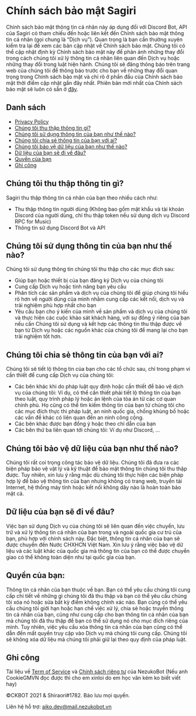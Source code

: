 # Chính sách bảo mật Sagiri
Chính sách bảo mật thông tin cá nhân này áp dụng đối với Discord Bot, API của Sagiri có tham chiếu đến hoặc liên kết đến Chính sách bảo mật thông tin cá nhân (gọi chung là “Dịch vụ”).
Quan trọng là bạn cần thường xuyên kiểm tra lại để xem các bản cập nhật về Chính sách bảo mật. Chúng tôi có thể cập nhật định kỳ Chính sách bảo mật này để phản ánh những thay đổi trong cách chúng tôi xử lý thông tin cá nhân liên quan đến Dịch vụ hoặc những thay đổi trong luật hiện hành. Chúng tôi sẽ đăng thông báo trên trang web của chúng tôi để thông báo trước cho bạn về những thay đổi quan trọng trong Chính sách bảo mật và chỉ rõ ở phần đầu của Chính sách bảo mật thời điểm cập nhật gần đây nhất. Phiên bản mới nhất của Chính sách bảo mật sẽ luôn có sẵn ở [đây](https://github.com/NezukoBotTeam/nezukobot-faqs/blob/main/PRIVACY-POLICY.md).
## Danh sách
- [Privacy Policy](#)
- [Chúng tôi thu thập thông tin gì?](#chúng-tôi-thu-thập-thông-tin-gì)
- [Chúng tôi sử dụng thông tin của bạn như thế nào?](#chúng-tôi-sử-dụng-thông-tin-của-bạn-như-thế-nào)
- [Chúng tôi chia sẻ thông tin của bạn với ai?](#chúng-tôi-chia-sẻ-thông-tin-của-bạn-với-ai)
- [Chúng tôi bảo vệ dữ liệu của bạn như thế nào?](#chúng-tôi-bảo-vệ-dữ-liệu-của-bạn-như-thế-nào)
- [Dữ liệu của bạn sẽ đi về đâu?](#dữ-liệu-của-bạn-sẽ-đi-về-đâu)
- [Quyền của bạn](#quyền-của-bạn)
- [Ghi công](#ghi-công)
## Chúng tôi thu thập thông tin gì?
Sagiri thu thập thông tin cá nhân của bạn theo nhiều cách như:
- Thu thập thông tin người dùng (Không bao gồm mật khẩu và tài khoản Discord của người dùng, chỉ thu thập token nếu sử dụng dịch vụ Discord RPC for Music)
- Thông tin sử dụng Discord Bot và API
## Chúng tôi sử dụng thông tin của bạn như thế nào?
Chúng tôi sử dụng thông tin chúng tôi thu thập cho các mục đích sau:
- Giúp bạn hoặc thiết bị của bạn đăng ký Dịch vụ của chúng tôi
- Cung cấp Dịch vụ hoặc tính năng bạn yêu cầu
- Phân tích các sản phẩm và dịch vụ của chúng tôi để giúp chúng tôi hiểu rõ hơn về người dùng của mình nhằm cung cấp các kết nối, dịch vụ và trải nghiệm phù hợp nhất cho bạn
- Yêu cầu bạn cho ý kiến của mình về sản phẩm và dịch vụ của chúng tôi và thực hiện các cuộc khảo sát khách hàng, với sự đồng ý riêng của bạn nếu cần
Chúng tôi sử dụng và kết hợp các thông tin thu thập được về bạn từ Dịch vụ hoặc các nguồn khác của chúng tôi để mang lại cho bạn trải nghiệm tốt hơn.
## Chúng tôi chia sẻ thông tin của bạn với ai?
Chúng tôi sẽ tiết lộ thông tin của bạn cho các tổ chức sau, chỉ trong phạm vi cần thiết để cung cấp Dịch vụ của chúng tôi:
- Các bên khác khi do pháp luật quy định hoặc cần thiết để bảo vệ dịch vụ của chúng tôi: Ví dụ, có thể cần thiết phải tiết lộ thông tin của bạn theo luật, quy trình pháp lý hoặc án lệnh của tòa án từ các cơ quan chính phủ. Họ cũng có thể tìm kiếm thông tin của bạn từ chúng tôi cho các mục đích thực thi pháp luật, an ninh quốc gia, chống khủng bố hoặc các vấn đề khác có liên quan đến an ninh công cộng.
- Các bên khác được bạn đồng ý hoặc theo chỉ dẫn của bạn
- Các bên thứ ba liên quan tới chúng tôi: Ví dụ như Discord, ...
## Chúng tôi bảo vệ dữ liệu của bạn như thế nào?
Chúng tôi rất coi trọng công tác bảo vệ dữ liệu. Chúng tôi đã đưa ra các biện pháp bảo vệ vật lý và kỹ thuật để bảo mật thông tin chúng tôi thu thập được. Tuy nhiên, xin lưu ý rằng mặc dù chúng tôi thực hiện các biện pháp hợp lý để bảo vệ thông tin của bạn nhưng không có trang web, truyền tải Internet, hệ thống máy tính hoặc kết nối không dây nào là hoàn toàn bảo mật cả.
## Dữ liệu của bạn sẽ đi về đâu?
Việc bạn sử dụng Dịch vụ của chúng tôi sẽ liên quan đến việc chuyển, lưu trữ và xử lý thông tin cá nhân của bạn trong và ngoài quốc gia cư trú của bạn, phù hợp với chính sách này. Đặc biệt, thông tin cá nhân của bạn sẽ được chuyển đến Nước CHXHCN Việt Nam. Xin lưu ý rằng việc bảo vệ dữ liệu và các luật khác của quốc gia mà thông tin của bạn có thể được chuyển giao có thể không toàn diện như tại quốc gia của bạn.
## Quyền của bạn:
Thông tin cá nhân của bạn thuộc về bạn. Bạn có thể yêu cầu chúng tôi cung cấp chi tiết về những gì chúng tôi đã thu thập và bạn có thể yêu cầu chúng tôi xóa nó hoặc sửa bất kỳ điểm không chính xác nào. Bạn cũng có thể yêu cầu chúng tôi giới hạn hoặc hạn chế việc xử lý, chia sẻ hoặc truyền thông tin cá nhân của bạn, cũng như cung cấp cho bạn thông tin cá nhân của bạn mà chúng tôi đã thu thập để bạn có thể sử dụng nó cho mục đích riêng của mình. Tuy nhiên, việc yêu cầu xóa thông tin cá nhân của bạn cũng có thể dẫn đến mất quyền truy cập vào Dịch vụ mà chúng tôi cung cấp. Chúng tôi sẽ không xóa dữ liệu mà chúng tôi phải giữ lại theo quy định của pháp luật.
## Ghi công
Tài liệu về [Term of Service](https://github.com/NezukoBotTeam/nezukobot-faqs/blob/main/TOS.md) và [Chính sách riêng tư](https://github.com/NezukoBotTeam/nezukobot-faqs/blob/main/PRIVACY-POLICY.md) của NezukoBot (Nếu anh CookieGMVN đọc được thì cho em xinloi do em học văn kém ko biết viết hay)
<p>&copy;CKBOT 2021 & Shiraori#1782. Bảo lưu mọi quyền.</p>

Liên hệ hỗ trợ: aiko.dev@mail.nezukobot.vn
